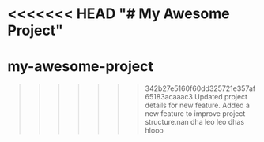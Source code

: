<<<<<<< HEAD
"# My Awesome Project" 
=======
# my-awesome-project
>>>>>>> 342b27e5160f60dd325721e357af65183acaaac3
Updated project details for new feature.
Added a new feature to improve project structure.nan dha leo leo dhas hlooo